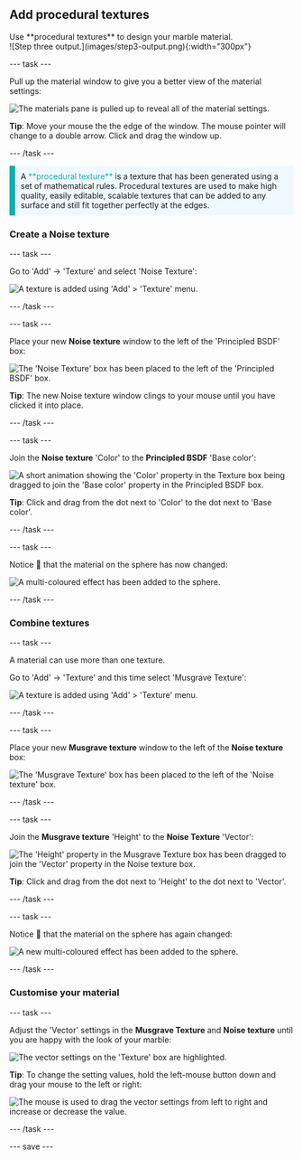 ## Add procedural textures

<div style="display: flex; flex-wrap: wrap">
<div style="flex-basis: 200px; flex-grow: 1; margin-right: 15px;">
Use **procedural textures** to design your marble material.
</div>
<div>
![Step three output.](images/step3-output.png){:width="300px"}
</div>
</div>

--- task ---

Pull up the material window to give you a better view of the material settings:

![The materials pane is pulled up to reveal all of the material settings.](images/material-pull-up.gif)

**Tip**: Move your mouse the the edge of the window. The mouse pointer will change to a double arrow. Click and drag the window up. 

--- /task ---

<p style="border-left: solid; border-width:10px; border-color: #0faeb0; background-color: aliceblue; padding: 10px;">
A <span style="color: #0faeb0">**procedural texture**</span> is a texture that has been generated using a set of mathematical rules. Procedural textures are used to make high quality, easily editable, scalable textures that can be added to any surface and still fit together perfectly at the edges. 
</p>

### Create a Noise texture

--- task ---

Go to 'Add' -> 'Texture' and select 'Noise Texture':

![A texture is added using 'Add' > 'Texture' menu.](images/add-texture.png)

--- /task ---

--- task ---

Place your new **Noise texture** window to the left of the 'Principled BSDF' box:

![The 'Noise Texture' box has been placed to the left of the 'Principled BSDF' box.](images/texture-left.PNG)

**Tip**: The new Noise texture window clings to your mouse until you have clicked it into place.

--- /task ---

--- task ---

Join the **Noise texture** 'Color' to the **Principled BSDF** 'Base color':

![A short animation showing the 'Color' property in the Texture box being dragged to join the 'Base color' property in the Principled BSDF box.](images/join.gif)

**Tip**: Click and drag from the dot next to 'Color' to the dot next to 'Base color'.

--- /task ---

--- task ---

Notice 👀 that the material on the sphere has now changed:

![A multi-coloured effect has been added to the sphere.](images/colour-sphere.PNG)

--- /task ---

### Combine textures

--- task ---

A material can use more than one texture. 

Go to 'Add' -> 'Texture' and this time select 'Musgrave Texture':

![A texture is added using 'Add' > 'Texture' menu.](images/musgrave-texture.png)

--- /task ---

--- task ---

Place your new **Musgrave texture** window to the left of the **Noise texture** box:

![The 'Musgrave Texture' box has been placed to the left of the 'Noise texture' box.](images/musgrave-left.png)

--- /task ---

--- task ---

Join the **Musgrave texture** 'Height' to the **Noise Texture** 'Vector':

![The 'Height' property in the Musgrave Texture box has been dragged to join the 'Vector' property in the Noise texture box.](images/join-textures.png)

**Tip**: Click and drag from the dot next to 'Height' to the dot next to 'Vector'.

--- /task ---

--- task ---

Notice 👀 that the material on the sphere has again changed:

![A new multi-coloured effect has been added to the sphere.](images/musgrave-sphere.png)

--- /task ---

### Customise your material

--- task ---

Adjust the 'Vector' settings in the **Musgrave Texture** and **Noise texture** until you are happy with the look of your marble:

![The vector settings on the 'Texture' box are highlighted.](images/vector-settings.png)

**Tip**: To change the setting values, hold the left-mouse button down and drag your mouse to the left or right:

![The mouse is used to drag the vector settings from left to right and increase or decrease the value.](images/drag.gif)

--- /task ---

--- save ---

